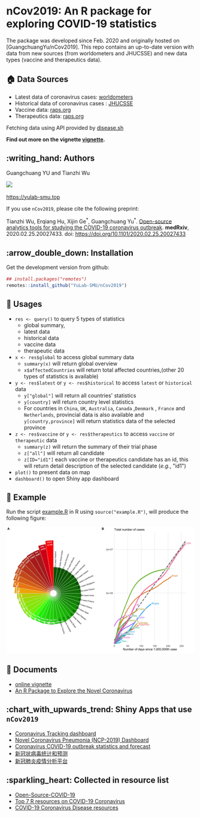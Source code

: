 # nCov2019: An R package for exploring COVID-19 statistics

The package was developed since Feb. 2020 and originally hosted on [GuangchuangYu/nCov2019]. This repo contains an up-to-date version with data from new sources (from worldometers and JHUCSSE) and new data types (vaccine and therapeutics data).


## :house: Data Sources

+ Latest data  of coronavirus cases: [worldometers](https://www.worldometers.info/coronavirus/)
+ Historical data of coronavirus cases : [JHUCSSE](https://coronavirus.jhu.edu/map.html)
+ Vaccine data: [raps.org](https://www.raps.org/news-and-articles/news-articles/2020/3/covid-19-vaccine-tracker)
+ Therapeutics data:  [raps.org](https://www.raps.org/news-and-articles/news-articles/2020/3/covid-19-therapeutics-tracker)

Fetching data using API provided by [disease.sh](https://disease.sh)


**Find out more on the vignette [vignette](https://yulab-smu.top/nCov2019/).**


## :writing\_hand: Authors

Guangchuang YU and Tianzhi Wu

[![](https://img.shields.io/badge/follow%20me%20on-WeChat-green.svg)](https://yulab-smu.top/images/biobabble.jpg)

<https://yulab-smu.top>


If you use `nCov2019`, please cite the following preprint:

Tianzhi Wu, Erqiang Hu, Xijin Ge<sup>\*</sup>, Guangchuang Yu<sup>\*</sup>. [Open-source analytics tools for studying the COVID-19 coronavirus outbreak](https://www.medrxiv.org/content/10.1101/2020.02.25.20027433v2). **medRxiv**, 2020.02.25.20027433. doi: <https://doi.org/10.1101/2020.02.25.20027433> 


## :arrow\_double\_down: Installation

Get the development version from github:

``` r
## install.packages("remotes")
remotes::install_github("YuLab-SMU/nCov2019")
```

## :beginner: Usages

+  `res <- query()` to query 5 types of statistics
    + global summary, 
    + latest data
    + historical data
    + vaccine data
    + therapeutic data
+  `x <- res$global` to access  global summary data
    + `summary(x)` will return global  overview
    + `x$affectedCountries` will return total affected countries,(other 20 types of statistics is available)
+  `y <- res$latest`  or `y <- res$historical` to access  `latest` or `historical` data
    + `y["global"]` will return all countries' statistics 
    + `y[country]` will return country level statistics
    + For countries in  `China`, `UK`, `Australia`,  `Canada` ,`Denmark` ,  `France`  and  `Netherlands`, provincial data is also available and `y[country,province]` will return statistics data of the selected province
+ `z <- res$vaccine`  or `y <- res$therapeutics` to access  `vaccine` or `therapeutic` data
    + `summary(z)`  will return the summary of  their trial phase
    + `z["all"]` will return all candidate 
    + `z[ID="id1"]` each vaccine or therapeutics candidate has an id, this will return detail description of the selected candidate (*e.g.*, "id1")
+ `plot()` to present data on map
+ `dashboard()` to open Shiny app dashboard

## :art: Example

Run the script [example.R](example.R) in R using `source("example.R")`, will produce the following figure:

![](./nCov2019.jpg)

## :book: Documents

+ [online vignette](https://yulab-smu.top/nCov2019/)
+ [An R Package to Explore the Novel Coronavirus](https://towardsdatascience.com/an-r-package-to-explore-the-novel-coronavirus-590055738ad6)


## :chart\_with\_upwards\_trend: Shiny Apps that use `nCov2019`

+ [Coronavirus Tracking dashboard](https://coronavirus.john-coene.com/)
+ [Novel Coronavirus Pneumonia (NCP-2019) Dashboard](https://github.com/gaospecial/NCPdashboard)
+ [Coronavirus COVID-19 outbreak statistics and forecast](http://www.bcloud.org/e/)
+ [新冠状病毒统计和预测](http://www.bcloud.org/v/)
+ [新冠肺炎疫情分析平台](http://14.215.135.56:3838/COVID-19-public/)

## :sparkling\_heart: Collected in resource list

+ [Open-Source-COVID-19](https://weileizeng.github.io/Open-Source-COVID-19/)
+ [Top 7 R resources on COVID-19 Coronavirus](https://www.statsandr.com/blog/top-r-resources-on-covid-19-coronavirus/)
+ [COVID-19 Coronavirus Disease resources](http://covirusd.com/resources/)
